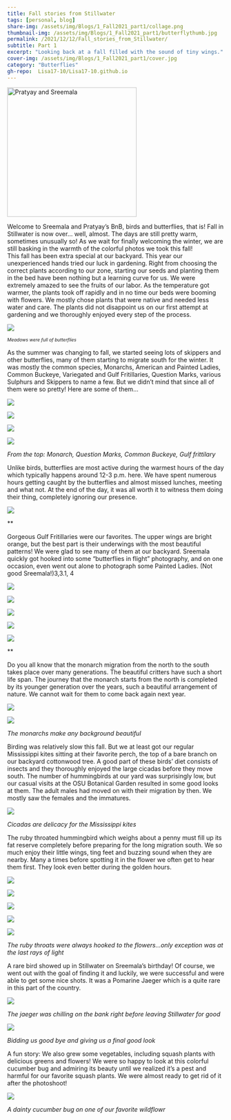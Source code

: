 ```yaml
---
title: Fall stories from Stillwater
tags: [personal, blog]
share-img: /assets/img/Blogs/1_Fall2021_part1/collage.png
thumbnail-img: /assets/img/Blogs/1_Fall2021_part1/butterflythumb.jpg
permalink: /2021/12/12/Fall_stories_from_Stillwater/
subtitle: Part 1
excerpt: "Looking back at a fall filled with the sound of tiny wings."
cover-img: /assets/img/Blogs/1_Fall2021_part1/cover.jpg
category: "Butterflies"
gh-repo:  Lisa17-10/Lisa17-10.github.io
---
```




<img src="/assets/img/DP/Authors_PDR_SDM.jpg" alt="Pratyay and Sreemala" width="300"/>



Welcome to Sreemala and Pratyay’s BnB, birds and butterflies, that is! 
Fall in Stillwater is now over… well, almost. The days are still pretty warm, sometimes unusually so! As we wait for finally welcoming the winter, we are still basking in the warmth of the colorful photos we took this fall!  
This fall has been extra special at our backyard. This year our unexperienced hands tried our luck in gardening. Right from choosing the correct plants according to our zone, starting our seeds and planting them in the bed have been nothing but a learning curve for us. We were extremely amazed to see the fruits of our labor. As the temperature got warmer, the plants took off rapidly and in no time our beds were booming with flowers. We mostly chose plants that were native and needed less water and care. The plants did not disappoint us on our first attempt at gardening and we thoroughly enjoyed every step of the process.


![](/assets/img/Blogs/1_Fall2021_part1/1.aa.jpg)

*<span style="font-size: 0.75em;">Meadows were full of butterflies</span>*

As the summer was changing to fall, we started seeing lots of skippers and other butterflies, many of them starting to migrate south for the winter. It was mostly the common species, Monarchs, American and Painted Ladies, Common Buckeye, Variegated and Gulf Fritillaries, Question Marks, various Sulphurs and Skippers to name a few. But we didn’t mind that since all of them were so pretty! Here are some of them…



![](/assets/img/Blogs/1_Fall2021_part1/1.jpg)

![](/assets/img/Blogs/1_Fall2021_part1/1.a.jpg)

![](/assets/img/Blogs/1_Fall2021_part1/1b.jpg)

![](/assets/img/Blogs/1_Fall2021_part1/1.c.jpg)

*From the top: Monarch, Question Marks, Common Buckeye, Gulf frittilary*

Unlike birds, butterflies are most active during the warmest hours of the day which typically happens around 12-3 p.m. here. We have spent numerous hours getting caught by the butterflies and almost missed lunches, meeting and what not. At the end of the day, it was all worth it to witness them doing their thing, completely ignoring our presence. 

![](/assets/img/Blogs/1_Fall2021_part1/2.jpg)

**





Gorgeous Gulf Fritillaries were our favorites. The upper wings are bright orange, but the best part is their underwings with the most beautiful patterns! We were glad to see many of them at our backyard. Sreemala quickly got hooked into some “butterflies in flight” photography, and on one occasion, even went out alone to photograph some Painted Ladies. (Not good Sreemala!)3,3.1, 4

![](/assets/img/Blogs/1_Fall2021_part1/3.jpg)

![](/assets/img/Blogs/1_Fall2021_part1/3.1.jpg)

![](/assets/img/Blogs/1_Fall2021_part1/4.jpg)

![](/assets/img/Blogs/1_Fall2021_part1/4.a.jpg)

![](/assets/img/Blogs/1_Fall2021_part1/4.b.jpg)

**

Do you all know that the monarch migration from the north to the south takes place over many generations. The beautiful critters have such a short life span. The journey that the monarch starts from the north is completed by its younger generation over the years, such a beautiful arrangement of nature. We cannot wait for them to come back again next year. 

![](/assets/img/Blogs/1_Fall2021_part1/5.jpg)

![](/assets/img/Blogs/1_Fall2021_part1/6.jpg)

*The monarchs make any background beautiful*


Birding was relatively slow this fall. But we at least got our regular Mississippi kites sitting at their favorite perch, the top of a bare branch on our backyard cottonwood tree. A good part of these birds’ diet consists of insects and they thoroughly enjoyed the large cicadas before they move south. The number of hummingbirds at our yard was surprisingly low, but our casual visits at the OSU Botanical Garden resulted in some good looks at them. The adult males had moved on with their migration by then. We mostly saw the females and the immatures. 

![](/assets/img/Blogs/1_Fall2021_part1/7.jpg)

*Cicadas are delicacy for the Mississippi kites*


The ruby throated hummingbird which weighs about a penny must fill up its fat reserve completely before preparing for the long migration south. We so much enjoy their little wings, ting feet and buzzing sound when they are nearby. Many a times before spotting it in the flower we often get to hear them first. They look even better during the golden hours.

![](/assets/img/Blogs/1_Fall2021_part1/8.jpg)

![](/assets/img/Blogs/1_Fall2021_part1/8.a.jpg)

![](/assets/img/Blogs/1_Fall2021_part1/8.b.jpg)

![](/assets/img/Blogs/1_Fall2021_part1/9.jpg)

![](/assets/img/Blogs/1_Fall2021_part1/9.b.jpg)

*The ruby throats were always hooked to the flowers...only exception was at the last rays of light*


A rare bird showed up in Stillwater on Sreemala’s birthday! Of course, we went out with the goal of finding it and luckily, we were successful and were able to get some nice shots. It was a Pomarine Jaeger which is a quite rare in this part of the country. 

![](/assets/img/Blogs/1_Fall2021_part1/10.jpg)

*The jaeger was chilling on the bank right before leaving Stillwater for good*

![](/assets/img/Blogs/1_Fall2021_part1/11.jpg)

*Bidding us good bye and giving us a final good look*


A fun story: We also grew some vegetables, including squash plants with delicious greens and flowers!  We were so happy to look at this colorful cucumber bug and admiring its beauty until we realized it’s a pest and harmful for our favorite squash plants. We were almost ready to get rid of it after the photoshoot! 

![](/assets/img/Blogs/1_Fall2021_part1/12.jpg)

*A dainty cucumber bug on one of our favorite wildflowr*
